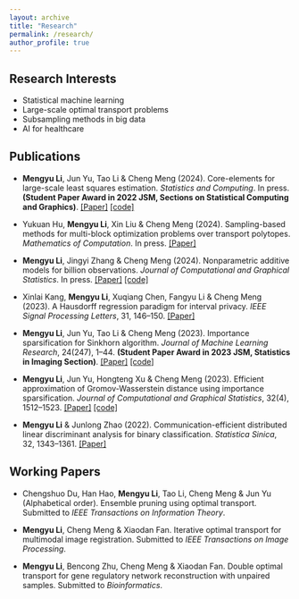 ```yaml
---
layout: archive
title: "Research"
permalink: /research/
author_profile: true
---
```


Research Interests
------
* Statistical machine learning
* Large-scale optimal transport problems
* Subsampling methods in big data
* AI for healthcare

Publications
------
* **Mengyu Li**, Jun Yu, Tao Li & Cheng Meng (2024). Core-elements for large-scale least squares estimation. *Statistics and Computing*. In press.
**(Student Paper Award in 2022 JSM, Sections on Statistical Computing and Graphics)**.
[[Paper]](https://arxiv.org/abs/2206.10240) [[code]](https://github.com/Mengyu8042/Core-elements)

* Yukuan Hu, **Mengyu Li**, Xin Liu & Cheng Meng (2024). Sampling-based methods for multi-block optimization problems over transport polytopes. *Mathematics of Computation*. In press.
[[Paper]](https://www.ams.org/journals/mcom/0000-000-00/S0025-5718-2024-03989-3/)
  
* **Mengyu Li**, Jingyi Zhang & Cheng Meng (2024). Nonparametric additive models for billion observations. *Journal of Computational and Graphical Statistics*. In press.
[[Paper]](https://www.tandfonline.com/doi/full/10.1080/10618600.2024.2319684) [[code]](https://github.com/Mengyu8042/Core-NAM)

* Xinlai Kang, **Mengyu Li**, Xuqiang Chen, Fangyu Li & Cheng Meng (2023). A Hausdorff regression paradigm for interval privacy. *IEEE Signal Processing Letters*, 31, 146–150.
[[Paper]](https://ieeexplore.ieee.org/document/10365205)

* **Mengyu Li**, Jun Yu, Tao Li & Cheng Meng (2023). Importance sparsification for Sinkhorn algorithm. *Journal of Machine Learning Research*, 24(247), 1–44. 
**(Student Paper Award in 2023 JSM, Statistics in Imaging Section)**.
[[Paper]](https://www.jmlr.org/papers/volume24/22-1311/22-1311.pdf) [[code]](https://github.com/Mengyu8042/Spar-Sink)

* **Mengyu Li**, Jun Yu, Hongteng Xu & Cheng Meng (2023). Efficient approximation of Gromov-Wasserstein distance using importance sparsification. *Journal of Computational and Graphical Statistics*, 32(4), 1512–1523.
[[Paper]](https://doi.org/10.1080/10618600.2023.2165500) [[code]](https://github.com/Mengyu8042/Spar-GW)

* **Mengyu Li** & Junlong Zhao (2022). Communication-efficient distributed linear discriminant analysis for binary classification. *Statistica Sinica*, 32, 1343–1361.
[[Paper]](https://www3.stat.sinica.edu.tw/statistica/oldpdf/A32n308.pdf)

Working Papers
------
* Chengshuo Du, Han Hao, **Mengyu Li**, Tao Li, Cheng Meng & Jun Yu (Alphabetical order). Ensemble pruning using optimal transport. Submitted to *IEEE Transactions on Information Theory*.

* **Mengyu Li**, Cheng Meng & Xiaodan Fan. Iterative optimal transport for multimodal image registration. Submitted to *IEEE Transactions on Image Processing*. 

* **Mengyu Li**, Bencong Zhu, Cheng Meng & Xiaodan Fan. Double optimal transport for gene regulatory network reconstruction with unpaired samples. Submitted to *Bioinformatics*. 